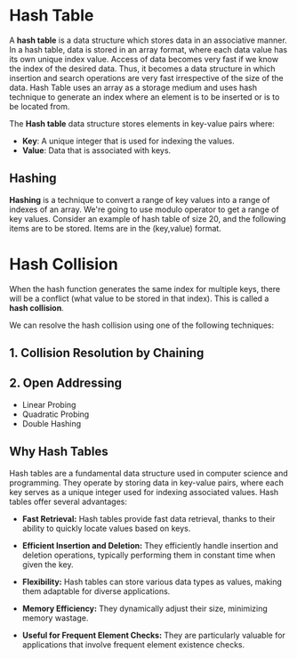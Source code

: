 # Hash Table

A **hash table** is a data structure which stores data in an associative manner. In a hash table, data is stored in an array format, where each data value has its own unique index value. Access of data becomes very fast if we know the index of the desired data.
Thus, it becomes a data structure in which insertion and search operations are very fast irrespective of the size of the data. Hash Table uses an array as a storage medium and uses hash technique to generate an index where an element is to be inserted or is to be located from.

The **Hash table** data structure stores elements in key-value pairs where:

- **Key**: A unique integer that is used for indexing the values.
- **Value**: Data that is associated with keys.

## Hashing

**Hashing** is a technique to convert a range of key values into a range of indexes of an array. We're going to use modulo operator to get a range of key values. Consider an example of hash table of size 20, and the following items are to be stored. Items are in the (key,value) format.

# Hash Collision

When the hash function generates the same index for multiple keys, there will be a conflict (what value to be stored in that index). This is called a **hash collision**.

We can resolve the hash collision using one of the following techniques:

## 1. Collision Resolution by Chaining

## 2. Open Addressing
   - Linear Probing
   - Quadratic Probing
   - Double Hashing

## Why Hash Tables
Hash tables are a fundamental data structure used in computer science and programming. They operate by storing data in key-value pairs, where each key serves as a unique integer used for indexing associated values. Hash tables offer several advantages:

- **Fast Retrieval:** Hash tables provide fast data retrieval, thanks to their ability to quickly locate values based on keys.

- **Efficient Insertion and Deletion:** They efficiently handle insertion and deletion operations, typically performing them in constant time when given the key.

- **Flexibility:** Hash tables can store various data types as values, making them adaptable for diverse applications.

- **Memory Efficiency:** They dynamically adjust their size, minimizing memory wastage.

- **Useful for Frequent Element Checks:** They are particularly valuable for applications that involve frequent element existence checks.

